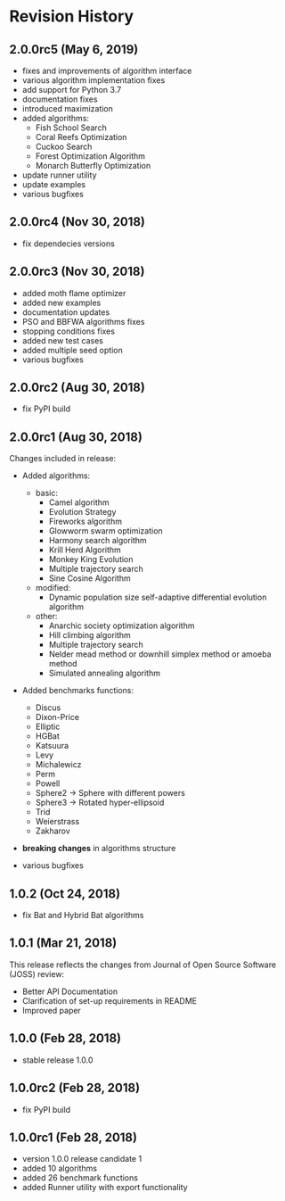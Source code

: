 # Revision History

## 2.0.0rc5 (May 6, 2019)

- fixes and improvements of algorithm interface
- various algorithm implementation fixes
- add support for Python 3.7
- documentation fixes
- introduced maximization
- added algorithms:
  - Fish School Search
  - Coral Reefs Optimization
  - Cuckoo Search
  - Forest Optimization Algorithm
  - Monarch Butterfly Optimization
- update runner utility
- update examples
- various bugfixes

## 2.0.0rc4 (Nov 30, 2018)

- fix dependecies versions

## 2.0.0rc3 (Nov 30, 2018)

- added moth flame optimizer
- added new examples
- documentation updates
- PSO and BBFWA algorithms fixes
- stopping conditions fixes
- added new test cases
- added multiple seed option
- various bugfixes

## 2.0.0rc2 (Aug 30, 2018)

- fix PyPI build

## 2.0.0rc1 (Aug 30, 2018)

Changes included in release:

- Added algorithms:
    - basic:
        - Camel algorithm
        - Evolution Strategy
        - Fireworks algorithm
        - Glowworm swarm optimization
        - Harmony search algorithm
        - Krill Herd Algorithm
        - Monkey King Evolution
        - Multiple trajectory search
        - Sine Cosine Algorithm
    - modified:
        - Dynamic population size self-adaptive differential evolution algorithm
    - other:
        - Anarchic society optimization algorithm
        - Hill climbing algorithm
        - Multiple trajectory search
        - Nelder mead method or downhill simplex method or amoeba method
        - Simulated annealing algorithm

- Added benchmarks functions:
    - Discus
    - Dixon-Price
    - Elliptic
    - HGBat
    - Katsuura
    - Levy
    - Michalewicz
    - Perm
    - Powell
    - Sphere2 -> Sphere with different powers
    - Sphere3 -> Rotated hyper-ellipsoid
    - Trid
    - Weierstrass
    - Zakharov

- **breaking changes** in algorithms structure
- various bugfixes

## 1.0.2 (Oct 24, 2018)

- fix Bat and Hybrid Bat algorithms

## 1.0.1 (Mar 21, 2018)

This release reflects the changes from Journal of Open Source Software (JOSS) review:

- Better API Documentation
- Clarification of set-up requirements in README
- Improved paper

## 1.0.0 (Feb 28, 2018)

- stable release 1.0.0

## 1.0.0rc2 (Feb 28, 2018)

- fix PyPI build

## 1.0.0rc1 (Feb 28, 2018)

- version 1.0.0 release candidate 1
- added 10 algorithms
- added 26 benchmark functions
- added Runner utility with export functionality
